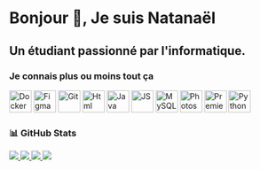 # Bonjour 👋, Je suis Natanaël
## Un étudiant passionné par l'informatique.
### Je connais plus ou moins tout ça
<img src="https://github.com/NatanaelAut/natanaelaut/blob/main/Docker.png?raw=true" alt="Docker" width="40" height="40"/> <img src="https://github.com/NatanaelAut/natanaelaut/blob/main/Figma.png?raw=true" alt="Figma" width="40" height="40"/> <img src="https://github.com/NatanaelAut/natanaelaut/blob/main/Git.png?raw=true" alt="Git" width="40" height="40"/> <img src="https://github.com/NatanaelAut/natanaelaut/blob/main/Html.png?raw=true" alt="Html" width="40" height="40"/> <img src="https://github.com/NatanaelAut/natanaelaut/blob/main/Java.png?raw=true" alt="Java" width="40" height="40"/> <img src="https://github.com/NatanaelAut/natanaelaut/blob/main/JS.png?raw=true" alt="JS" width="40" height="40"/> <img src="https://github.com/NatanaelAut/natanaelaut/blob/main/MySQL.png?raw=true" alt="MySQL" width="40" height="40"/> <img src="https://github.com/NatanaelAut/natanaelaut/blob/main/Photoshop.png?raw=true" alt="Photoshop" width="40" height="40"/> <img src="https://github.com/NatanaelAut/natanaelaut/blob/main/Premiere%20Pro.png?raw=true" alt="Premiere Pro" width="40" height="40"/> <img src="https://github.com/NatanaelAut/natanaelaut/blob/main/Python.png?raw=true" alt="Python" width="40" height="40"/>
<h3><b>📊 GitHub Stats</b></h3>


<a href="https://github.com/Natanaelaut">
  <img src="https://github-readme-stats.vercel.app/api?username=natanaelaut&show_icons=true&theme=transparent&count_private=true&include_all_commits=true"/>
  <img src="https://github-readme-stats.vercel.app/api/top-langs/?username=natanaelaut&layout=compact&theme=transparent"/>
  <img src="https://github-profile-summary-cards.vercel.app/api/cards/productive-time?username=NatanaelAut&theme=transparent&utcOffset=2"/>
  <img src="https://github-profile-summary-cards.vercel.app/api/cards/profile-details?username=natanaelaut&theme=transparent"/>
</a>
